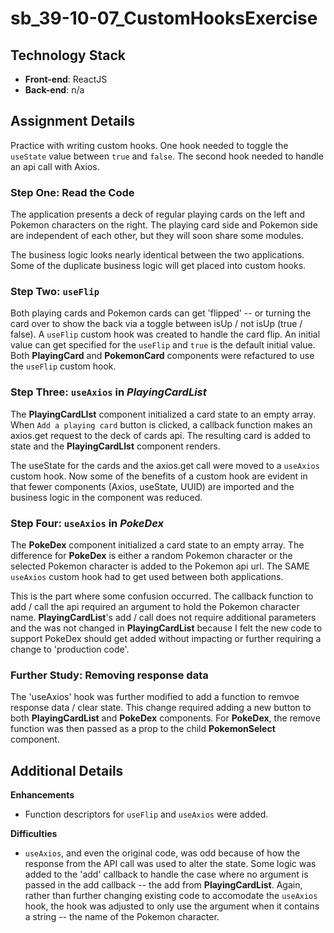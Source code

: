 # sb_39-10-07_CustomHooksExercise
 
## Technology Stack
- **Front-end**: ReactJS
- **Back-end**: n/a

## Assignment Details

Practice with writing custom hooks. One hook needed to toggle the `useState` value between `true` and `false`. The second hook needed to handle an api call with Axios.


### Step One: Read the Code

The application presents a deck of regular playing cards on the left and Pokemon characters on the right. The playing card side and Pokemon side are independent of each other, but they will soon share some modules.

The business logic looks nearly identical between the two applications. Some of the duplicate business logic will get placed into custom hooks.


### Step Two: `useFlip`

Both playing cards and Pokemon cards can get 'flipped' -- or turning the card over to show the back via a toggle between isUp / not isUp (true / false). A `useFlip` custom hook was created to handle the card flip. An initial value can get specified for the `useFlip` and `true` is the default initial value. Both **PlayingCard** and **PokemonCard** components were refactured to use the `useFlip` custom hook. 


### Step Three: `useAxios` in _PlayingCardList_

The **PlayingCardLIst** component initialized a card state to an empty array. When `Add a playing card` button is clicked, a callback function makes an axios.get request to the deck of cards api. The resulting card is added to state and the **PlayingCardLIst** component renders. 

The useState for the cards and the axios.get call were moved to a `useAxios` custom hook. Now some of the benefits of a custom hook are evident in that fewer components (Axios, useState, UUID) are imported and the business logic in the component was reduced.


### Step Four: `useAxios` in _PokeDex_

The **PokeDex** component initialized a card state to an empty array. The difference for **PokeDex** is either a random Pokemon character or the selected Pokemon character is added to the Pokemon api url. The SAME `useAxios` custom hook had to get used between both applications. 

This is the part where some confusion occurred. The callback function to add / call the api required an argument to hold the Pokemon character name. **PlayingCardList**'s add / call does not require additional parameters and the was not changed in **PlayingCardList** because I felt the new code to support PokeDex should get added without impacting or further requiring a change to 'production code'.


### Further Study: Removing response data

The 'useAxios' hook was further modified to add a function to remvoe response data / clear state. This change required adding a new button to both **PlayingCardList** and **PokeDex** components. For **PokeDex**, the remove function was then passed as a prop to the child **PokemonSelect** component.


## Additional Details

**Enhancements**
- Function descriptors for `useFlip` and `useAxios` were added.

**Difficulties**
- `useAxios`, and even the original code, was odd because of how the response from the API call was used to alter the state. Some logic was added to the 'add' callback to handle the case where no argument is passed in the add callback -- the add from **PlayingCardList**. Again, rather than further changing existing code to accomodate the `useAxios` hook, the hook was adjusted to only use the argument when it contains a string -- the name of the Pokemon character.
